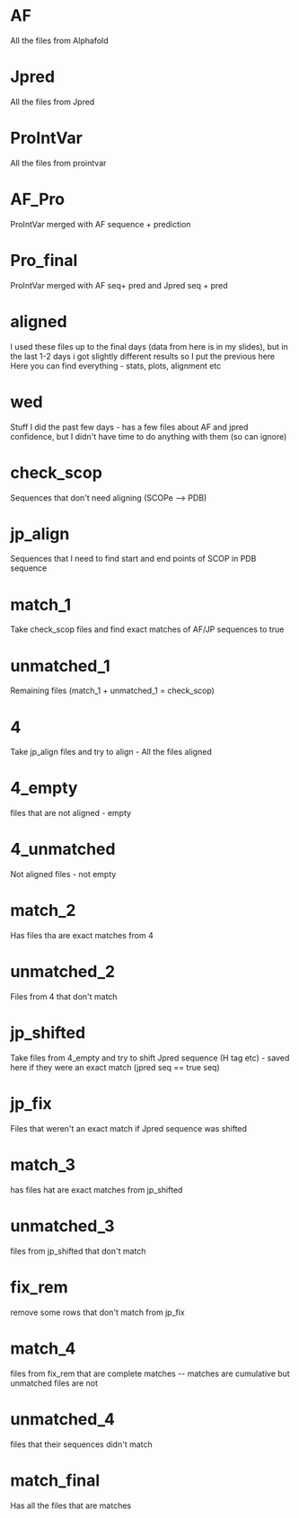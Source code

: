# AF
All the files from Alphafold

# Jpred
All the files from Jpred

# ProIntVar
All the files from prointvar

# AF_Pro
ProIntVar merged with AF sequence + prediction

# Pro_final
ProIntVar merged with AF seq+ pred and Jpred seq + pred

# aligned
I used these files up to the final days (data from here is in my slides), but in the last 1-2 days
i got slightly different results so I put the previous here
Here you can find everything - stats, plots, alignment etc


# wed
Stuff I did the past few days - has a few files about AF and jpred confidence, but I didn't have
time to do anything with them (so can ignore)


# check_scop
Sequences that don't need aligning (SCOPe --> PDB)

# jp_align
Sequences that I need to find start and end points of SCOP in PDB sequence

# match_1
Take check_scop files and find exact matches of AF/JP sequences to true

# unmatched_1
Remaining files (match_1 + unmatched_1 = check_scop)

# 4
Take jp_align files and try to align - All the files aligned

# 4_empty

files that are not aligned - empty

# 4_unmatched 

Not aligned files - not empty

# match_2
Has files tha are exact matches from 4

# unmatched_2
Files from 4 that don't match


# jp_shifted
Take files from 4_empty and try to shift Jpred sequence (H tag etc) - saved here if they were an
exact match (jpred seq == true seq)

# jp_fix
Files that weren't an exact match if Jpred sequence was shifted

# match_3
has files hat are exact matches from jp_shifted

# unmatched_3
files from jp_shifted that don't match


# fix_rem
remove some rows that don't match from jp_fix


# match_4
files from fix_rem that are complete matches
-- matches are cumulative but unmatched files are not

# unmatched_4
files that their sequences didn't match


# match_final
Has all the files that are matches







